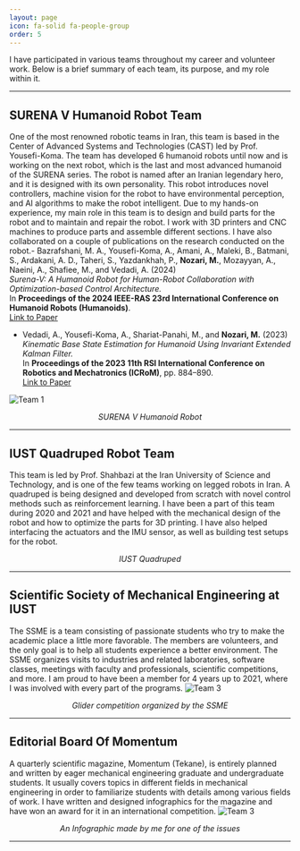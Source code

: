 ```yaml
---
layout: page
icon: fa-solid fa-people-group
order: 5
---
```

I have participated in various teams throughout my career and volunteer work. Below is a brief summary of each team, its purpose, and my role within it.

---
## SURENA V Humanoid Robot Team
One of the most renowned robotic teams in Iran, this team is based in the Center of Advanced Systems and Technologies (CAST) led by Prof. Yousefi-Koma. The team has developed 6 humanoid robots until now and is working on the next robot, which is the last and most advanced humanoid of the SURENA series. The robot is named after an Iranian legendary hero, and it is designed with its own personality. This robot introduces novel controllers, machine vision for the robot to have environmental perception, and AI algorithms to make the robot intelligent.
Due to my hands-on experience, my main role in this team is to design and build parts for the robot and to maintain and repair the robot. I work with 3D printers and CNC machines to produce parts and assemble different sections. I have also collaborated on a couple of publications on the research conducted on the robot.- Bazrafshani, M. A., Yousefi-Koma, A., Amani, A., Maleki, B., Batmani, S., Ardakani, A. D., Taheri, S., Yazdankhah, P., **Nozari, M.**, Mozayyan, A., Naeini, A., Shafiee, M., and Vedadi, A. (2024)  
  *Surena-V: A Humanoid Robot for Human-Robot Collaboration with Optimization-based Control Architecture.*  
  In **Proceedings of the 2024 IEEE-RAS 23rd International Conference on Humanoid Robots (Humanoids)**.  
  [Link to Paper](https://ieeexplore.ieee.org/abstract/document/10769592)
- Vedadi, A., Yousefi-Koma, A., Shariat-Panahi, M., and **Nozari, M.** (2023)  
  *Kinematic Base State Estimation for Humanoid Using Invariant Extended Kalman Filter.*  
  In **Proceedings of the 2023 11th RSI International Conference on Robotics and Mechatronics (ICRoM)**, pp. 884–890.  
  [Link to Paper](https://doi.org/10.1109/icrom60803.2023.10412469)

![Team 1](/personalwebpage/images/SURENAV1.JPG)
<p align="center"><i>SURENA V Humanoid Robot</i></p>

---

## IUST Quadruped Robot Team
This team is led by Prof. Shahbazi at the Iran University of Science and Technology, and is one of the few teams working on legged robots in Iran. A quadruped is being designed and developed from scratch with novel control methods such as reinforcement learning. I have been a part of this team during 2020 and 2021 and have helped with the mechanical design of the robot and how to optimize the parts for 3D printing. I have also helped interfacing the actuators and the IMU sensor, as well as building test setups for the robot.
<p align="center"><i>IUST Quadruped</i></p>

---

## Scientific Society of Mechanical Engineering at IUST
The SSME is a team consisting of passionate students who try to make the academic place a little more favorable. The members are volunteers, and the only goal is to help all students experience a better environment. The SSME organizes visits to industries and related laboratories, software classes, meetings with faculty and professionals, scientific competitions, and more. I am proud to have been a member for 4 years up to 2021, where I was involved with every part of the programs.
![Team 3](/personalwebpage/images/SSMEIUST.jpg)  
<p align="center"><i>Glider competition organized by the SSME</i></p>

---

## Editorial Board Of Momentum
A quarterly scientific magazine, Momentum (Tekane), is entirely planned and written by eager mechanical engineering graduate and undergraduate students. It usually covers topics in different fields in mechanical engineering in order to familiarize students with details among various fields of work. I have written and designed infographics for the magazine and have won an award for it in an international competition.
![Team 3](/personalwebpage/images/InforgraphicTekane.JPG)  
<p align="center"><i>An Infographic made by me for one of the issues</i></p>

---